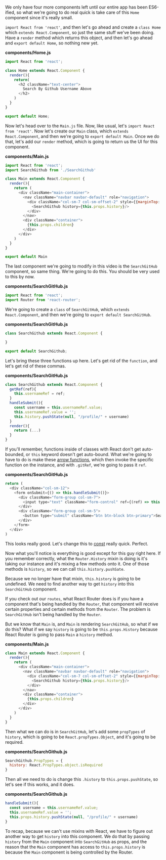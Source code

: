 We only have four more components left until our entire app has been ES6-ified, so what we're going to do real quick is take care of this `Home` component since it's really small.

`import React from 'react'`, and then let's go ahead and create a `class Home` which `extends React.Component`, so just the same stuff we've been doing. Have a `render` method which returns this object, and then let's go ahead and `export default Home`, so nothing new yet.

**components/Home.js**
```javascript
import React from 'react';

class Home extends React.Component {
  render(){
    return(
      <h2 className="text-center">
        Search By Github Username Above
      </h2>
    )
  }
}

export default Home;
```

Now let's head over to the `Main.js` file. Now, like usual, let's `import React from 'react'`. Now let's create our `Main` class, which `extends React.Component`, and then we're going to `export default Main`. Once we do that, let's add our `render` method, which is going to return us the UI for this component.

**components/Main.js**
``` javascript
import React from 'react';
import SearchGithub from './SearchGithub'

class Main extends React.Component {
  render(){
    return (
      <div className="main-container">
        <nav className="navbar navbar-default" role="navigation">
          <div className="col-sm-7 col-sm-offset-2" style={{marginTop: 15}}>
            <SearchGithub history={this.props.history}/>
          </div>
        </nav>
        <div className="container">
          {this.props.children}
        </div>
      </div>
    )
  }
}

export default Main
```
The last component we're going to modify in this video is the `SearchGitHub` component, so same thing. We're going to do this. You should be very used to this by now. 

**components/SearchGitHub.js**
```javascript
import React from 'react';
import Router from 'react-router';
```
We're going to create a `class` of `SearchGitHub`, which `extends React.Component`, and then we're going to `export default SearchGitHub`.

**components/SearchGitHub.js**
```javascript
class SearchGithub extends React.Component {

}

export default SearchGithub;
```

Let's bring these three functions up here. Let's get rid of the `function`, and let's get rid of these commas.

**components/SearchGitHub.js**
```javascript
class SearchGithub extends React.Component {
  getRef(ref){
    this.usernameRef = ref;
  }
  handleSubmit(){
    const username = this.usernameRef.value;
    this.usernameRef.value = '';
    this.history.pushState(null, "/profile/" + username)
  }
  render(){
    return (...)
  }
}
```
If you'll remember, functions inside of classes with React don't get auto-bounded, or `this` keyword doesn't get auto-bound. What we're going to have to do is make these [arrow functions](https://egghead.io/lessons/arrow-function), which then invoke the specific function on the instance, and with `.gitRef`, we're going to pass it `ref`.

**components/SearchGitHub.js**
``` javascript
return (
  <div className="col-sm-12">
    <form onSubmit={() => this.handleSubmit()}>
      <div className="form-group col-sm-7">
        <input type="text" className="form-control" ref={(ref) => this.getRef(ref)} />
      </div>
      <div className="form-group col-sm-5">
        <button type="submit" className="btn btn-block btn-primary">SearchGitHub</button>
      </div>
    </form>
  </div>
)
```
This looks really good. Let's change this to [const](https://egghead.io/lessons/ecmascript-6-const-declarations-in-es6-es2015) really quick. Perfect.

Now what you'll notice is everything is good except for this guy right here. If you remember correctly, what the `Router.History` mixin is doing is it's taking our instance and it's mixing a few methods onto it. One of those methods is `history`, so we can call `this.history.pushSate`.

Because we no longer have that mixin, `this.history` is going to be undefined. We need to find another way to get `history` into this `SearchGitHub` component.

If you check out our `routes`, what React Router does is if you have a component that's being handled by the `Router`, that component will receive certain properties and certain methods from the `Router`. The problem is `SearchGitHub` isn't being handled by the `Router`.

But we know that `Main` is, and `Main` is rendering `SearchGitHub`, so what if we do this? What if we say `history` is going to be `this.props.History` because React Router is going to pass `Main` a `history` method.

**components/Main.js**
```javascript
class Main extends React.Component {
  render(){
    return (
      <div className="main-container">
        <nav className="navbar navbar-default" role="navigation">
          <div className="col-sm-7 col-sm-offset-2" style={{marginTop: 15}}>
            <SearchGithub history={this.props.history}/>
          </div>
        </nav>
        <div className="container">
          {this.props.children}
        </div>
      </div>
    )
  }
}
```
Then what we can do is in `SearchGitHub`, let's add some `propTypes` of `history`, which is going to be `React.propTypes.Object`, and it's going to be required.

**components/SearchGithub.js**
```javascript
SearchGithub.PropTypes = {
  history: React.PropTypes.object.isRequired
}
```
Then all we need to do is change this `.history` to `this.props.pushState`, so let's see if this works, and it does.

**components/SearchGithub.js**
```javascript
handleSubmit(){
  const username = this.usernameRef.value;
  this.usernameRef.value = '';
  this.props.history.pushState(null, "/profile/" + username)
}
```
To recap, because we can't use mixins with React, we have to figure out another way to get `history` into this component. We do that by passing `history` from the `Main` component into `SearchGitHub` as props, and the reason that the `Main` component has access to `this.props.history` is because the `Main` component is being controlled by the Router.
